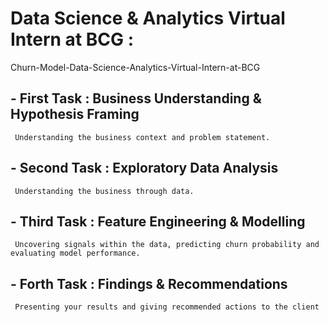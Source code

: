 ﻿# Data Science & Analytics Virtual Intern at BCG :
 Churn-Model-Data-Science-Analytics-Virtual-Intern-at-BCG

## - First Task : Business Understanding & Hypothesis Framing
     Understanding the business context and problem statement.
## - Second Task : Exploratory Data Analysis
     Understanding the business through data.
## - Third Task : Feature Engineering & Modelling
     Uncovering signals within the data, predicting churn probability and evaluating model performance.
## - Forth Task : Findings & Recommendations
     Presenting your results and giving recommended actions to the client
